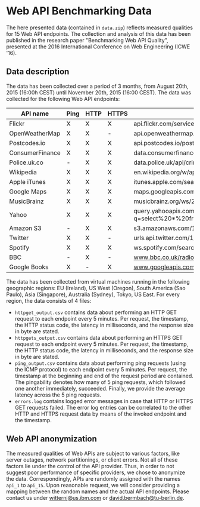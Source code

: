 # Web API Benchmarking Data

The here presented data (contained in `data.zip`) reflects measured qualities for 15 Web API endpoints.
The collection and analysis of this data has been published in the research paper "Benchmarking Web API Quality", presented at the 2016 International Conference on Web Engineering (ICWE '16).

## Data description
The data has been collected over a period of 3 months, from August 20th, 2015 (16:00h CEST) until November 20th, 2015 (16:00 CEST).
The data was collected for the following Web API endpoints:

|API name           | Ping | HTTP | HTTPS | URL                                                                                                                                                                                                                                          |
|-------------------|------|------|-------|----------------------------------------------------------------------------------------------------------------------------------------------------------------------------------------------------------------------------------------------|
|Flickr             | X    | X    | X     | api.flickr.com/services/feeds/photos_public.gne                                                                                                                                                                                              |
|OpenWeatherMap     | X    | X    | -     | api.openweathermap.org/data/2.5/weather?q=New\%20York,us                                                                                                                                                                                     |
|Postcodes.io       | X    | X    | X     | api.postcodes.io/postcodes/GU50BD                                                                                                                                                                                                            |
|ConsumerFinance    | X    | X    | X     | data.consumerfinance.gov/api/views/fphp-cr5a/rows.json                                                                                                                                                                                       |
|Police.uk.co       | -    | X    | X     | data.police.uk/api/crimes-street-dates                                                                                                                                                                                                       |
|Wikipedia          | X    | X    | X     | en.wikipedia.org/w/api.php?action=query\&titles=Albert_Einstein\&prop=images\&format=json                                                                                                                                                    |
|Apple iTunes       | X    | X    | X     | itunes.apple.com/search?term=u2\&entity=musicVideo                                                                                                                                                                                           |
|Google Maps        | X    | X    | X     | maps.googleapis.com/maps/api/geocode/json?address=New\%20York\%20City\%20US\&sensor=false                                                                                                                                                    |
|MusicBrainz        | X    | X    | X     | musicbrainz.org/ws/2/recording?query=\%22we\%20will\%20rock\%20you\%22\%20AND\%20arid:0383dadf-2a4e-4d10-a46a-e9e041da8eb3                                                                                                                   |
|Yahoo              | X    | X    | X     | query.yahooapis.com/v1/public/yql?q=select%20*%20from%20weather.forecast%20where%20woeid%20in%20(select%20woeid%20from%20geo.places(1)%20where%20text%3D%22nome%2C%20ak%22)&format=json&env=store%3A%2F%2Fdatatables.org%2Falltableswithkeys |
|Amazon S3          | -    | X    | X     | s3.amazonaws.com/1000genomes                                                                                                                                                                                                                 |
|Twitter            | X    | X    | -     | urls.api.twitter.com/1/urls/count.json?url=http://www.tu-berlin.de                                                                                                                                                                           |
|Spotify            | X    | X    | X     | ws.spotify.com/search/1/album?q=u2                                                                                                                                                                                                           |
|BBC                | -    | X    | -     | www.bbc.co.uk/radio1/playlist.json                                                                                                                                                                                                           |
|Google Books       | X    | -    | X     | www.googleapis.com/books/v1/volumes?q=isbn:0321751043                                                                                                                                                                                        |

The data has been collected from virtual machines running in the following geographic regions: EU (Ireland), US West (Oregon), South America (Sao Paulo), Asia (Singapore), Australia (Sydney), Tokyo, US East.
For every region, the data consists of 4 files:

* `httpget_output.csv` contains data about performing an HTTP GET request to each endpoint every 5 minutes. Per request, the timestamp, the HTTP status code, the latency in milliseconds, and the response size in byte are stated. 
* `httpgets_output.csv` contains data about performing an HTTPS GET request to each endpoint every 5 minutes. Per request, the timestamp, the HTTP status code, the latency in milliseconds, and the response size in byte are stated.
* `ping_output.csv` contains data about performing ping requests (using the ICMP protocol) to each endpoint every 5 minutes. Per request, the timestamp at the beginning and end of the request period are contained. The pingability denotes how many of 5 ping requests, which followed one another immediately, succeeded. Finally, we provide the average latency across the 5 ping requests.
* `errors.log` contains logged error messages in case that HTTP or HTTPS GET requests failed. The error log entries can be correlated to the other HTTP and HTTPS request data by means of the invoked endpoint and the timestamp.


## Web API anonymization
The measured qualities of Web APIs are subject to various factors, like server outages, network partitionings, or client errors.
Not all of these factors lie under the control of the API provider.
Thus, in order to not suggest poor performance of specific providers, we chose to anonymize the data.
Correspondingly, APIs are randomly assigned with the names `api_1` to `api_15`.
Upon reasonable request, we will consider providing a mapping between the random names and the actual API endpoints.
Please contact us under [witternj@us.ibm.com](mailto:witternj@us.ibm.com) or [david.bermbach@tu-berlin.de](mailto:david.bermbach@tu-berlin.de).